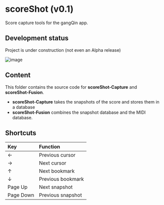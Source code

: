 # scoreShot (v0.1)
Score capture tools for the gangQin app.

## Development status
Project is under construction (not even an Alpha release)

![image](https://github.com/user-attachments/assets/faa06ad1-e868-4bab-8b29-3b9e56fadcc8)


## Content
This folder contains the source code for **scoreShot-Capture** and **scoreShot-Fusion**.
- **scoreShot-Capture** takes the snapshots of the score and stores them in a database
- **scoreShot-Fusion** combines the snapshot database and the MIDI database.

## Shortcuts

| Key           | Function      |
|:------------- |:-------------|
| ←             |Previous cursor|
| →             |Next cursor     |
| ↑             |Next bookmark   |
| ↓             |Previous bookmark|
| Page Up       |Next snapshot|
| Page Down     |Previous snapshot|



